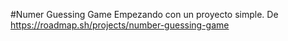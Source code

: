 #Numer Guessing Game
Empezando con un proyecto simple.
De https://roadmap.sh/projects/number-guessing-game
